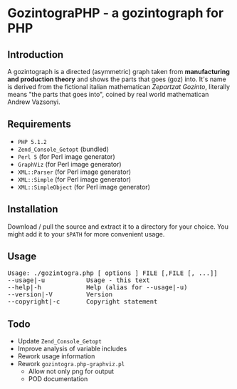 # GozintograPHP - a gozintograph for PHP #

## Introduction ##
A gozintograph is a directed (asymmetric) graph taken from **manufacturing and production theory**
and shows the parts that goes (goz) into. It's name is derived from the fictional italian mathematican
*Zepartzat Gozinto*, literally means "the parts that goes into", coined by real world mathematican
Andrew Vazsonyi.

## Requirements ##
 - `PHP 5.1.2`
 - `Zend_Console_Getopt` (bundled)
 - `Perl 5` (for Perl image generator)
 - `GraphViz` (for Perl image generator)
 - `XML::Parser` (for Perl image generator)
 - `XML::Simple` (for Perl image generator)
 - `XML::SimpleObject` (for Perl image generator)

## Installation ##
Download / pull the source and extract it to a directory for your choice. You might add it
to your `$PATH` for more convenient usage.

## Usage ##
<pre>Usage: ./gozintogra.php [ options ] FILE [,FILE [, ...]]
--usage|-u           Usage - this text
--help|-h            Help (alias for --usage|-u)
--version|-V         Version
--copyright|-c       Copyright statement</pre>

## Todo ##
 - Update `Zend_Console_Getopt`
 - Improve analysis of variable includes
 - Rework usage information
 - Rework `gozintogra.php-graphviz.pl`
    - Allow not only png for output
    - POD documentation
